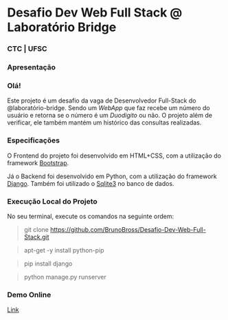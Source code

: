 # Desafio Dev Web Full Stack @ Laboratório Bridge
### CTC | UFSC

### Apresentação

### Olá!

Este projeto é um desafio da vaga de Desenvolvedor Full-Stack do @laboratório-bridge. Sendo um *WebApp* que faz recebe um número do usuário e retorna se o número é um *Duodigito* ou não. O projeto além de verificar, ele também mantém um histórico das consultas realizadas.

### Especificações

O Frontend do projeto foi desenvolvido em HTML+CSS, com a utilização do framework [Bootstrap](https://getbootstrap.com/docs/4.0/getting-started/introduction/).

Já o Backend foi desenvolvido em Python, com a utilização do framework [Django](https://www.djangoproject.com/start/overview/). Também foi utilizado o [Sqlite3](https://www.sqlite.org/about.html) no banco de dados.

### Execução Local do Projeto

No seu terminal, execute os comandos na seguinte ordem:
> git clone https://github.com/BrunoBross/Desafio-Dev-Web-Full-Stack.git

> apt-get -y install python-pip

> pip install django

> python manage.py runserver

### Demo Online

[Link](...)
